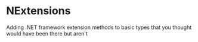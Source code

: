 NExtensions
===========

Adding .NET framework extension methods to basic types that you thought would have been there but aren't
